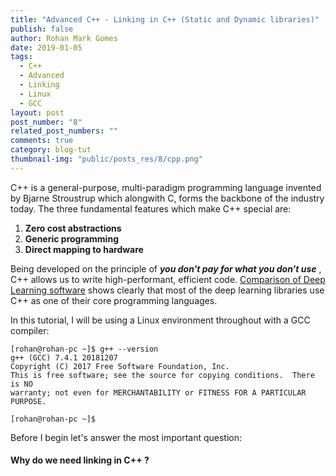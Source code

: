 ```yaml
---
title: "Advanced C++ - Linking in C++ (Static and Dynamic libraries)"
publish: false
author: Rohan Mark Gomes
date: 2019-01-05
tags:
  - C++
  - Advanced
  - Linking
  - Linux
  - GCC
layout: post
post_number: "8"
related_post_numbers: ""
comments: true
category: blog-tut
thumbnail-img: "public/posts_res/8/cpp.png"
---
```


C++ is a general-purpose, multi-paradigm programming language invented by Bjarne Stroustrup which alongwith C, forms the backbone of the industry today. The three fundamental features which make C++ special are: 

1. **Zero cost abstractions**
2. **Generic programming**
3. **Direct mapping to hardware**

Being developed on the principle of **_you don't pay for what you don't use_** , C++ allows us to write high-performant, efficient code. [Comparison of Deep Learning software](https://en.wikipedia.org/wiki/Comparison_of_deep_learning_software) shows clearly that most of the deep learning libraries use C++ as one of their core programming languages.

In this tutorial, I will be using a Linux environment throughout with a GCC compiler:

```
[rohan@rohan-pc ~]$ g++ --version
g++ (GCC) 7.4.1 20181207
Copyright (C) 2017 Free Software Foundation, Inc.
This is free software; see the source for copying conditions.  There is NO
warranty; not even for MERCHANTABILITY or FITNESS FOR A PARTICULAR PURPOSE.

[rohan@rohan-pc ~]$
```

Before I begin let's answer the most important question:

#### Why do we need linking in C++ ?
